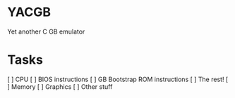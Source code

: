 # YACGB

Yet another C GB emulator

# Tasks
[ ] CPU
	[ ] BIOS instructions
	[ ] GB Bootstrap ROM instructions
	[ ] The rest!
[ ] Memory
[ ] Graphics
[ ] Other stuff
